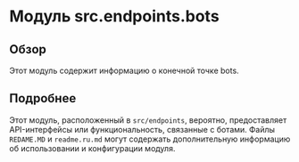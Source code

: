 # Модуль src.endpoints.bots

## Обзор

Этот модуль содержит информацию о конечной точке bots.

## Подробнее

Этот модуль, расположенный в `src/endpoints`, вероятно, предоставляет API-интерфейсы или функциональность, связанные с ботами. Файлы `REDAME.MD` и `readme.ru.md` могут содержать дополнительную информацию об использовании и конфигурации модуля.